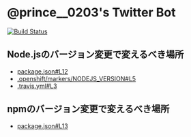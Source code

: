 # @prince__0203's Twitter Bot
[![Build Status](https://travis-ci.org/prince-0203/prince-twitter-bot.svg?branch=master)](https://travis-ci.org/prince-0203/prince-twitter-bot)

## Node.jsのバージョン変更で変えるべき場所
- [package.json#L12](package.json#L12)
- [.openshift/markers/NODEJS_VERSION#L5](.openshift/markers/NODEJS_VERSION#L5)
- [.travis.yml#L3](.travis.yml#L3)

## npmのバージョン変更で変えるべき場所
- [package.json#L13](package.json#L13)
